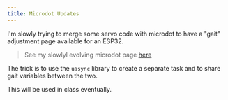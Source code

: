 ```yaml
---
title: Microdot Updates
---
```


I'm slowly trying to merge some servo code with microdot to have a "gait" adjustment page available for an ESP32.

> See my slowlyl evolving microdot page [here](/notebook/python/micropython-web-based-control/)

The trick is to use the ```uasync``` library to create a separate task and to share gait variables between the two.

This will be used in class eventually.

